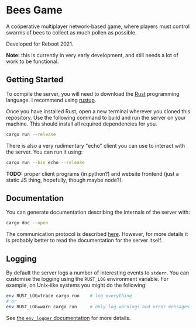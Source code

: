 # Bees Game

A coöperative multiplayer network-based game,
where players must control swarms of bees
to collect as much pollen as possible.

Developed for Reboot 2021.

**Note:** this is currently in very early development,
and still needs a lot of work to be functional.

## Getting Started

To compile the server, you will need to download
the [Rust](https://www.rust-lang.org/) programming language.
I recommend using [rustup](https://rustup.rs/).

Once you have installed Rust, open a new terminal
wherever you cloned this repository.
Use the following command to build and run the server on your machine.
This should install all required dependencies for you.
```sh
cargo run --release
```

There is also a very rudimentary "echo" client
you can use to interact with the server.
You can run it using:
```sh
cargo run --bin echo --release
```

**TODO:** proper client programs (in python?)
and website frontend (just a static JS thing, hopefully, though maybe node?).

## Documentation

You can generate documentation describing the internals of the server with:

```sh
cargo doc --open
```

The communication protocol is described [here](protocol.md).
However, for more details it is probably better
to read the documentation for the server itself.

## Logging

By default the server logs a number of interesting events to `stderr`.
You can customise the logging using the `RUST_LOG` environment variable.
For example, on Unix-like systems you might do the following:

```sh
env RUST_LOG=trace cargo run    # log everything
# or
env RUST_LOG=warn cargo run     # only log warnings and error messages
```

See [the `env_logger` documentation](https://docs.rs/env_logger)
for more details.